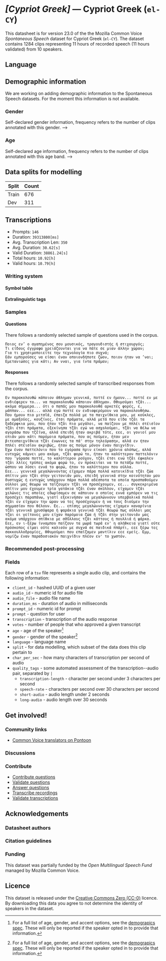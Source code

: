 # *[Cypriot Greek]* &mdash; Cypriot Greek (`el-CY`)
This datasheet is for version 23.0 of the the Mozilla Common Voice *Spontaneous Speech* dataset 
for Cypriot Greek (`el-CY`). The dataset contains 1284 clips representing 11 hours of recorded
speech (11 hours validated) from 10 speakers.

## Language
<!-- {{LANGUAGE_DESCRIPTION}} -->
<!-- Provide a brief (1-2 paragraph) description of your language -->

## Demographic information
We are working on adding demographic information to the Spontaneous Speech datasets. For the moment this information
is not available.



<!--
The dataset includes the following distribution of age and gender.
<!-- You can get a lot of the information in this section from https://analyzer.cv-toolbox.web.tr/browse -->

### Gender
Self-declared gender information, frequency refers to the number of clips annotated with this gender.
-->



<!--
<!-- {{GENDER_TABLE}} -->
<!-- @ AUTOMATICALLY GENERATED @ -->
<!-- | Gender | Frequency |
|--------|-----------|
| male, masculine | ? |
| undeclared | ? |
| female, feminine | ? | -->

### Age
Self-declared age information, frequency refers to the number of clips annotated with this age band.
-->
<!-- {{AGE_TABLE}} -->
<!-- @ AUTOMATICALLY GENERATED @ -->
<!-- | Age band | Frequency |
|----------|-----------|
| teens | ? |
| twenties | ? |
| thirties | ? |
| fourties | ? |
| fifties | ? |
   ...if other age ranges are present in your data, add rows... -->

## Data splits for modelling



 | Split | Count |
|-|-|
| Train | 676 |
| Dev | 311 |

<!-- @ AUTOMATICALLY GENERATED @ -->

## Transcriptions

* Prompts: `146`
* Duration: `39313800[ms]`
* Avg. Transcription Len: `350`
* Avg. Duration: `30.62[s]`
* Valid Duration: `38861.24[s]`
* Total hours: `10.92[h]`
* Valid hours: `10.79[h]`

<!-- {{TRANSCRIPTIONS_DESCRIPTION}} -->
<!-- A description of the transcription system used -->

### Writing system
<!-- {{WRITING_SYSTEM_DESCRIPTION}} -->
<!-- @ OPTIONAL @ -->
<!-- A description of the writing system (or writing systems) used in the text corpus -->

#### Symbol table
<!-- {{ALPHABET_TABLE}} -->
<!-- @ OPTIONAL @ -->
<!-- If the writing system is alphabetic, you can include the valid alphabet here -->

#### Extralinguistic tags

### Samples

#### Questions
There follows a randomly selected sample of questions used in the corpus.

```
Ποιος εν’ ο αγαπημένος σου μουσικός, τραγουδιστής ή στιχουργός;
Τι είδους έγγραφα χρειάζουνται για να πάτε σε μιαν άλλην χώραν;
Για τι χρησιμοποιείτε την τεχνολογία πιο συχνά;
Εάν εμπορούσες να είσαι έναν οποιονδήποτε ζώον, ποιον ήταν να ’ναι;
Εμετανιώσες για κάτι; Αν νναι, για ίντα πράμαν;
```

<!-- {{QUESTIONS_SAMPLE}} -->

#### Responses
There follows a randomly selected sample of transcribed responses from the corpus.

```
Εν παρακολουθώ κάποιον άθλημαν γεννικά, ποττέ εν ήμουν... ποττέ εν με ενδιέφερεν το... να παρακολουθώ κάποιον άθλημαν. Θθυμούμαι τζ̆αι... ακόμα σήμμερα... ότι ο παπάς μου παρακολουθά αρκετές φορές, ε, μάππαν... εεε... αλλά εγώ ποττέ εν ενδιαφερόμουν να παρακολουθήσω.
Που ήμουν πιο μιτσ̆ιά, έπαιζα πολλά με τα παιχνίθκια μου, με κούκλες, με αμαξούες, κουζίνες, έτσι πράματα, αλλά μετά που είδα τζ̌αι τα ξαδέρφκια μου, που ήταν τζ̌αι πιο μεγάλοι, να παίζουν με ππλέι στέισ̆ιον τζ̌αι έτσι πράματα, εξεκίνησα τζ̌αι εγώ να ασχολούμαι, τζ̌αι να θέλω να αγοράσω που τζ̌είνα, αλλά επειδή ήταν ακριβά τότε, εεε, οι γονιοί μου επιάν μου κάτι παρόμοια πράματα, που ας πούμεν, ήταν μεν βιτεοπαιχνίθκια τζ̌αι ένωννες τα πά' στην τηλεόρασην, αλλά εν ήταν ππλέι στέισ̆ιον ακριβώς, ήταν ας πούμε μόνον έναν παιχνίδιν. 
Έχω έναν παττελόνιν που το εγόρασα πριν είκοσι χρόνια αλόπως, αλλά ευτυχώς κάμνει μου ακόμα, τζ̌αι φορώ το, ήταν το καλύττερον παττελόνιν που 'γόρασα ποττέ, το καλύττερον ρούχον, τζ̌αι έτσι ενώ τζ̌αι έφκαλεν τζ̌αι λλίες τρύπες ακόμα φορώ το, εν πρόκειται να το πετάξω ποττέ, ώσπου να λύσει εννά το φορώ, ήταν το καλύττερον που ούλλα. 
Εεε... γεννικά μεγαλώννοντας είχαμεν πάρα πολλά κατοικίδια τζ̆αι ζώα σπίτιν μου τζ̆αι στην γειτονιάν μου, επειδή γεννικά στην κοινότηταν μου δυστυχώς ή ευτυχώς υπάρχουν πάρα πολλά αδέσποτα τα οποία προσπαθούμεν ούλλοι μας θεωρώ να ταΐζουμεν τζ̆αι να προσέχουμεν, εε... συγκεκριμένα σπίτιν μου έχουμεν τρία γατάκια τζ̆αι έναν σκύλλον, είχαμεν τζ̆αι χελώνες τις οποίες εδωρίσαμεν σε κάποιον ο οποίος εννά εμπόρεν να τις προσέχει παραπάνω, γιατί εξεκινήσαν να μεγαλώννουν υπερβολικά πολλά τζ̆αι εν είχαμεν την ώραν να τες προσέχουμεν ή να τους διούμεν την σημμασίαν που θέλουν. Εε... επίσης μεγαλώννοντας είχαμεν καναρίνια τζ̆αι γεννικά χρυσόψαρα ή ψαράκια γεννικά τζ̆αι θεωρώ πως ούλλοι μας τζαι οι γείτονες μου είχαν παρόμοια ζώα ή τζ̆αι στην γειτονιάν μας ακόμα υπάρχουν σπίθκια με σ̆σ̆ύλλους τζ̆αι κάττους ή πουλλιά ή ψάρκα. 
Εεε, εν ι-ξέρω ίνναμπου παίζουν τα μωρά τωρά εν' η αλήθκεια γιατί ούτε πρόσκοπος είμαι ούτε καλιούν με συχνά σε παιδικά ππάρτι, εεε ξέρω τες σακκουλλοδρομίες, θθυμούμαι που επαίζαμεν μαντίλιν εεε εμείς. Εμμ, νομίζω έναν παραδοσιακόν παιχνίδιν πλέον εν' το χωστόν.
```

<!-- {{TRANSCRIPTIONS_SAMPLE}} -->

### Recommended post-processing
<!-- {{RECOMMENDED_POSTPROCESSING_DESCRIPTION}} -->
<!-- @ OPTIONAL @ -->
<!-- What should people do before they use the data, for example Unicode normalisation or normalisation of extralinguistic tags -->

### Fields
Each row of a `tsv` file represents a single audio clip, and contains the following information:

* `client_id` - hashed UUID of a given user
* `audio_id` - numeric id for audio file
* `audio_file` - audio file name
* `duration_ms` - duration of audio in milliseconds
* `prompt_id` - numeric id for prompt
* `prompt` - question for user
* `transcription` - transcription of the audio response
* `votes` - number of people that who approved a given transcript
* `age` - age of the speaker[^1]
* `gender` - gender of the speaker[^1]
* `language` - language name
* `split` - for data modelling, which subset of the data does this clip pertain to
* `char_per_sec` - how many characters of transcription per second of audio
* `quality_tags` - some automated assessment of the transcription--audio pair, separated by `|`
   * `transcription-length` - character per second under 3 characters per second
   * `speech-rate` - characters per second over 30 characters per second
   * `short-audio` - audio length under 2 seconds
   * `long-audio` - audio length over 30 seconds

#### 
[^1]: For a full list of age, gender, and accent options, see the
[demograpics
spec](https://github.com/common-voice/common-voice/blob/main/web/src/stores/demographics.ts). These
will only be reported if the speaker opted in to provide that
information.

## Get involved!

### Community links

* [Common Voice translators on Pontoon](https://pontoon.mozilla.org/el-CY/common-voice/contributors/)

<!-- {{COMMUNITY_LINKS_LIST}} -->
<!-- @ OPTIONAL @ -->
<!-- Links to community chats / fora -->

### Discussions
<!-- {{DISCUSSION_LINKS_LIST}} -->
<!-- @ OPTIONAL @ -->
<!-- Any links to discussions, for example on Discourse or other fora or blogs can be included here -->

### Contribute
* [Contribute questions](https://commonvoice.mozilla.org/spontaneous-speech/beta/question)
* [Validate questions](https://commonvoice.mozilla.org/spontaneous-speech/beta/validate)
* [Answer questions](https://commonvoice.mozilla.org/spontaneous-speech/beta/prompts)
* [Transcribe recordings](https://commonvoice.mozilla.org/spontaneous-speech/beta/transcribe)
* [Validate transcriptions](https://commonvoice.mozilla.org/spontaneous-speech/beta/check-transcript)
<!-- {{CONTRIBUTE_LINKS_LIST}} -->
<!-- Here you can include links for how to contribute to the dataset -->

## Acknowledgements

### Datasheet authors
<!-- {{DATASHEET_AUTHORS_LIST}} -->
<!-- A list in the format of: Your Name <email@email.com> -->

### Citation guidelines
<!-- {{CITATION_DESCRIPTION}} -->
<!-- @ OPTIONAL @ -->
<!-- If you published a paper and would like people to cite it, you can include the BiBTeX here -->

### Funding

This dataset was partially funded by the *Open Multilingual Speech Fund* managed by Mozilla Common Voice.
<!-- {{FUNDING_DESCRIPTION}} -->
<!-- @ OPTIONAL @ -->
<!-- If you received any funding, you can include the acknowledgement here -->

## Licence
This dataset is released under the [Creative Commons Zero (CC-0)](https://creativecommons.org/public-domain/cc0/) licence. By downloading this data
you agree to not determine the identity of speakers in the dataset.